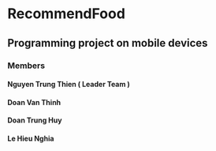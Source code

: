 # RecommendFood
## Programming project on mobile devices
### Members 
#### Nguyen Trung Thien ( Leader Team )
#### Doan Van Thinh
#### Doan Trung Huy
#### Le Hieu Nghia
